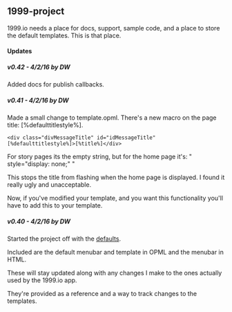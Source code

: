 ## 1999-project



1999.io needs a place for docs, support, sample code, and a place to store the default templates. This is that place.



#### Updates

##### v0.42 - 4/2/16 by DW

Added docs for publish callbacks. 

##### v0.41 - 4/2/16 by DW

Made a small change to template.opml. There's a new macro on the page title: [%defaulttitlestyle%].

<code>&lt;div class="divMessageTitle" id="idMessageTitle" [%defaulttitlestyle%]>[%title%]&lt;/div></code>

For story pages its the empty string, but for the home page it's: " style=\"display: none;\" "

This stops the title from flashing when the home page is displayed. I found it really ugly and unacceptable.

Now, if you've modified your template, and you want this functionality you'll have to add this to your template. 

##### v0.40 - 4/2/16 by DW

Started the project off with the <a href="https://github.com/scripting/1999-project/tree/master/defaults">defaults</a>. 

Included are the default menubar and template in OPML and the menubar in HTML.

These will stay updated along with any changes I make to the ones actually used by the 1999.io app.

They're provided as a reference and a way to track changes to the templates. 

